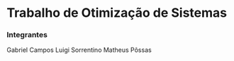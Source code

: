 # Trabalho de Otimização de Sistemas

### Integrantes
Gabriel Campos
Luigi Sorrentino
Matheus Pôssas

